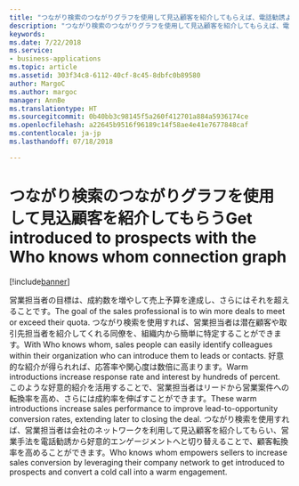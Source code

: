 ```yaml
---
title: "つながり検索のつながりグラフを使用して見込顧客を紹介してもらえば、電話勧誘よりも好意的なエンゲージメントを構築できます"
description: "つながり検索のつながりグラフを使用して見込顧客を紹介してもらえば、電話勧誘よりも好意的なエンゲージメントを構築できます"
keywords: 
ms.date: 7/22/2018
ms.service:
- business-applications
ms.topic: article
ms.assetid: 303f34c8-6112-40cf-8c45-8dbfc0b89580
author: MargoC
ms.author: margoc
manager: AnnBe
ms.translationtype: HT
ms.sourcegitcommit: 0b40bb3c98145f5a260f412701a884a5936174ce
ms.openlocfilehash: a22645b9516f96189c14f58ae4e41e7677848caf
ms.contentlocale: ja-jp
ms.lasthandoff: 07/18/2018

---
```


# <a name="get-introduced-to-prospects-with-the-who-knows-whom-connection-graph"></a><span data-ttu-id="17079-103">つながり検索のつながりグラフを使用して見込顧客を紹介してもらう</span><span class="sxs-lookup"><span data-stu-id="17079-103">Get introduced to prospects with the Who knows whom connection graph</span></span>


[!include[banner](../../includes/banner.md)]


<span data-ttu-id="17079-104">営業担当者の目標は、成約数を増やして売上予算を達成し、さらにはそれを超えることです。</span><span class="sxs-lookup"><span data-stu-id="17079-104">The goal of the sales professional is to win more deals to meet or exceed their quota.</span></span>  <span data-ttu-id="17079-105">つながり検索を使用すれば、営業担当者は潜在顧客や取引先担当者を紹介してくれる同僚を、組織内から簡単に特定することができます。</span><span class="sxs-lookup"><span data-stu-id="17079-105">With Who knows whom, sales people can easily identify colleagues within their organization who can introduce them to leads or contacts.</span></span>  <span data-ttu-id="17079-106">好意的な紹介が得られれば、応答率や関心度は数倍に高まります。</span><span class="sxs-lookup"><span data-stu-id="17079-106">Warm introductions increase response rate and interest by hundreds of percent.</span></span>  <span data-ttu-id="17079-107">このような好意的紹介を活用することで、営業担当者はリードから営業案件への転換率を高め、さらには成約率を伸ばすことができます。</span><span class="sxs-lookup"><span data-stu-id="17079-107">These warm introductions increase sales performance to improve lead-to-opportunity conversion rates, extending later to closing the deal.</span></span>  <span data-ttu-id="17079-108">つながり検索を使用すれば、営業担当者は会社のネットワークを利用して見込顧客を紹介してもらい、営業手法を電話勧誘から好意的エンゲージメントへと切り替えることで、顧客転換率を高めることができます。</span><span class="sxs-lookup"><span data-stu-id="17079-108">Who knows whom empowers sellers to increase sales conversion by leveraging their company network to get introduced to prospects and convert a cold call into a warm engagement.</span></span>

